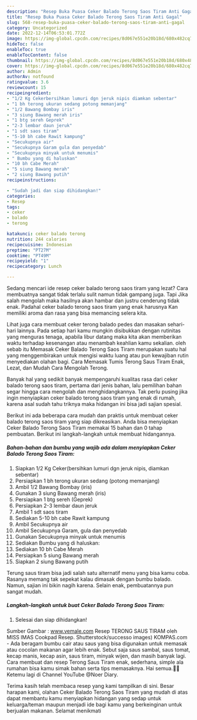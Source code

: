 ```yaml
---
description: "Resep Buka Puasa Ceker Balado Terong Saos Tiram Anti Gagal"
title: "Resep Buka Puasa Ceker Balado Terong Saos Tiram Anti Gagal"
slug: 568-resep-buka-puasa-ceker-balado-terong-saos-tiram-anti-gagal
category: Uncategorized
date: 2022-12-14T06:53:01.772Z
image: https://img-global.cpcdn.com/recipes/8d067e551e20b18d/680x482cq70/ceker-balado-terong-saos-tiram-foto-resep-utama.jpg
hideToc: false
enableToc: true
enableTocContent: false
thumbnail: https://img-global.cpcdn.com/recipes/8d067e551e20b18d/680x482cq70/ceker-balado-terong-saos-tiram-foto-resep-utama.jpg
cover: https://img-global.cpcdn.com/recipes/8d067e551e20b18d/680x482cq70/ceker-balado-terong-saos-tiram-foto-resep-utama.jpg
author: Admin
authorAv: notfound
ratingvalue: 3.6
reviewcount: 15
recipeingredient:
- "1/2 Kg Cekerbersihkan lumuri dgn jeruk nipis diamkan sebentar"
- "1 bh terong ukuran sedang potong memanjang"
- "1/2 Bawang Bombay iris"
- "3 siung Bawang merah iris"
- "1 btg sereh Geprek"
- "2-3 lembar daun jeruk"
- "1 sdt saos tiram"
- "5-10 bh cabe Rawit kampung"
- "Secukupnya air"
- "Secukupnya Garam gula dan penyedab"
- "Secukupnya minyak untuk menumis"
- " Bumbu yang di haluskan"
- "10 bh Cabe Merah"
- "5 siung Bawang merah"
- "2 siung Bawang putih"
recipeinstructions:

- "Sudah jadi dan siap dihidangkan!"
categories:
- Resep
tags:
- ceker
- balado
- terong

katakunci: ceker balado terong 
nutrition: 244 calories
recipecuisine: Indonesian
preptime: "PT27M"
cooktime: "PT49M"
recipeyield: "1"
recipecategory: Lunch

---
```



Sedang mencari ide resep ceker balado terong saos tiram yang lezat? Cara membuatnya sangat tidak terlalu sulit namun tidak gampang juga. Tapi Jika salah mengolah maka hasilnya akan hambar dan justru cenderung tidak enak. Padahal ceker balado terong saos tiram yang enak harusnya Kan memiliki aroma dan rasa yang bisa memancing selera kita.


Lihat juga cara membuat ceker terong balado pedes dan masakan sehari-hari lainnya. Pada setiap hari kamu mungkin disibukkan dengan rutinitas yang menguras tenaga, apabila libur datang maka kita akan memberikan waktu terhadap kesenangan atau menambah keahlian kamu sekalian. oleh sebab itu Memasak Ceker Balado Terong Saos Tiram merupakan suatu hal yang menggembirakan untuk mengisi waktu luang atau pun kewajiban rutin menyediakan olahan bagi. Cara Memasak Tumis Terong Saus Tiram Enak, Lezat, dan Mudah Cara Mengolah Terong.

Banyak hal yang sedikit banyak mempengaruhi kualitas rasa dari ceker balado terong saos tiram, pertama dari jenis bahan, lalu pemilihan bahan segar hingga cara mengolah dan menghidangkannya. Tak perlu pusing jika ingin menyiapkan ceker balado terong saos tiram yang enak di rumah, karena asal sudah tahu triknya maka hidangan ini bisa jadi sajian spesial.


Berikut ini ada beberapa cara mudah dan praktis untuk membuat ceker balado terong saos tiram yang siap dikreasikan. Anda bisa menyiapkan Ceker Balado Terong Saos Tiram memakai 15 bahan dan 0 tahap pembuatan. Berikut ini langkah-langkah untuk membuat hidangannya.

<!--inarticleads1-->

##### Bahan-bahan dan bumbu yang wajib ada dalam menyiapkan Ceker Balado Terong Saos Tiram:

1. Siapkan 1/2 Kg Ceker(bersihkan lumuri dgn jeruk nipis, diamkan sebentar)
1. Persiapkan 1 bh terong ukuran sedang (potong memanjang)
1. Ambil 1/2 Bawang Bombay (iris)
1. Gunakan 3 siung Bawang merah (iris)
1. Persiapkan 1 btg sereh (Geprek)
1. Persiapkan 2-3 lembar daun jeruk
1. Ambil 1 sdt saos tiram
1. Sediakan 5-10 bh cabe Rawit kampung
1. Ambil Secukupnya air
1. Ambil Secukupnya Garam, gula dan penyedab
1. Gunakan Secukupnya minyak untuk menumis
1. Sediakan  Bumbu yang di haluskan:
1. Sediakan 10 bh Cabe Merah
1. Persiapkan 5 siung Bawang merah
1. Siapkan 2 siung Bawang putih


Terung saus tiram bisa jadi salah satu alternatif menu yang bisa kamu coba. Rasanya memang tak sepekat kalau dimasak dengan bumbu balado. Namun, sajian ini bikin nagih karena. Selain enak, pembuatannya pun sangat mudah. 

<!--inarticleads2-->

##### Langkah-langkah untuk buat Ceker Balado Terong Saos Tiram:


1. Selesai dan siap dihidangkan!

Sumber Gambar : www.vemale.com Resep TERONG SAUS TIRAM oleh MISS IMAS Cookpad Resep. Shutterstock/successo images) KOMPAS.com - Ada beragam bumbu cair atau saus yang bisa digunakan untuk memasak atau cocolan makanan agar lebih enak. Sebut saja saus sambal, saus tomat, kecap manis, kecap asin, saus tiram, minyak wijen, dan masih banyak lagi. Cara membuat dan resep Terong Saus Tiram enak, sederhana, simple ala rumahan bisa kamu simak bahan serta tips memasaknya. Hai semua.🙏😊Ketemu lagi di Channel YouTube @Noer Diary. 

Terima kasih telah membaca resep yang kami tampilkan di sini. Besar harapan kami, olahan Ceker Balado Terong Saos Tiram yang mudah di atas dapat membantu kamu menyiapkan hidangan yang sedap untuk keluarga/teman maupun menjadi ide bagi kamu yang berkeinginan untuk berjualan makanan. Selamat menikmati
